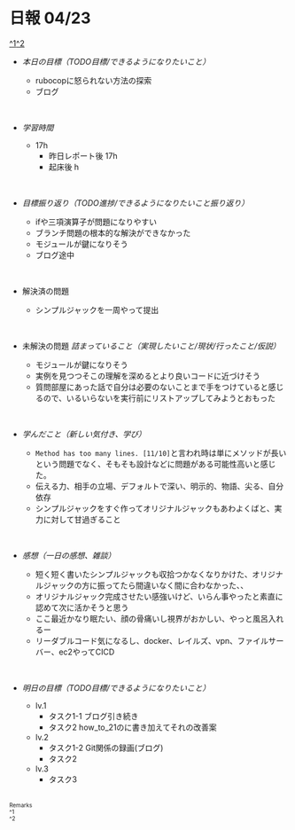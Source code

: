 # 日報 04/23
[^1](#remarks)[^2](#remarks)


- *本日の目標（TODO目標/できるようになりたいこと）*

  - rubocopに怒られない方法の探索
  - ブログ

  


<br>

- *学習時間*

  - 17h 
    - 昨日レポート後 17h
    - 起床後 h


<br>

- *目標振り返り（TODO進捗/できるようになりたいこと振り返り）*

  - ifや三項演算子が問題になりやすい
  - ブランチ問題の根本的な解決ができなかった
  - モジュールが鍵になりそう
  - ブログ途中


<br>

- 解決済の問題

  - シンプルジャックを一周やって提出

<br>

- 未解決の問題 *詰まっていること（実現したいこと/現状/行ったこと/仮説）*

  - モジュールが鍵になりそう
  - 実例を見つつそこの理解を深めるとより良いコードに近づけそう
  - 質問部屋にあった話で自分は必要のないことまで手をつけていると感じるので、いるいらないを実行前にリストアップしてみようとおもった


<br>

- *学んだこと（新しい気付き、学び）*

  - `Method has too many lines. [11/10]`と言われ時は単にメソッドが長いという問題でなく、そもそも設計などに問題がある可能性高いと感じた。
  - 伝える力、相手の立場、デフォルトで深い、明示的、物語、尖る、自分依存
  - シンプルジャックをすぐ作ってオリジナルジャックもあわよくばと、実力に対して甘過ぎること


<br>

- *感想（一日の感想、雑談）*

  - 短く短く書いたシンプルジャックも収拾つかなくなりかけた、オリジナルジャックの方に振ってたら間違いなく間に合わなかった、、
  - オリジナルジャック完成させたい感強いけど、いらん事やったと素直に認めて次に活かそうと思う
  - ここ最近かなり眠たい、顔の骨痛いし視界がおかしい、やっと風呂入れるー
  - リーダブルコード気になるし、docker、レイルズ、vpn、ファイルサーバー、ec2やってCICD


<br>

- *明日の目標（TODO目標/できるようになりたいこと）*

  - lv.1
    - タスク1-1 ブログ引き続き
    - タスク2 how_to_21のに書き加えてそれの改善案
  - lv.2
    - タスク1-2 Git関係の録画(ブログ)
    - タスク2 
  - lv.3
    - タスク3
  

<!-- end -->

<br>

<span id="remarks" style="font-size:x-small">
  Remarks<br>
  ^1 <br>
  ^2 <br>
</span>



